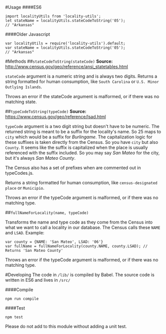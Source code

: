 #Usage
####ES6
```
import localityUtils from 'locality-utils';
let stateName = localityUtils.stateCodeToString('05');
// "Arkansas"
```

####Older Javascript
```
var localityUtils = require('locality-utils').default;
var stateName = localityUtils.stateCodeToString('05');
// "Arkansas"
```

#Methods
##`stateCodeToString(stateCode)`
**Source:** http://www.census.gov/geo/reference/ansi_statetables.html

`stateCode` argument is a numeric string and is always two digits. Returns a string formatted for human consumption, like `South Carolina` or `U.S. Minor Outlying Islands`.

Throws an error if the stateCode argument is malformed, or if there was no matching state.

##`typeCodeToString(typeCode)`
**Source:** https://www.census.gov/geo/reference/lsad.html

`typeCode` argument is a two digit string but doesn't have to be numeric. The returned string is meant to be a suffix for the locality's name. So 25 maps to `city` which would be a suffix for _Burlingame_. The capitalization logic for these suffixes is taken directly from the Census. So you have `city` but also `County`. It seems like the suffix is capitalized when the place is usually referenced with the suffix included. So you may say _San Mateo_ for the city, but it's always _San Mateo County_.

The Census also has a set of prefixes when are commented out in typeCodes.js.

Returns a string formatted for human consumption, like `census-designated place` or `Municipio`.

Throws an error if the typeCode argument is malformed, or if there was no matching type.

##`fullNameForLocality(name, typeCode)`

Transforms the name and type code as they come from the Census into what we want to call a locality in our database. The Census calls these `NAME` and `LSAD`. Example:
```
var county = {NAME: 'San Mateo', LSAD: '06'}
var fullName = fullNameForLocality(county.NAME, county.LSAD); // Returns 'San Mateo County'
```

Throws an error if the typeCode argument is malformed, or if there was no matching type.

#Developing
The code in `/lib/` is compiled by Babel. The source code is written in ES6 and lives in `/src/`

####Compile
```
npm run compile
```

####Test
```
npm test
```

Please do not add to this module without adding a unit test.
